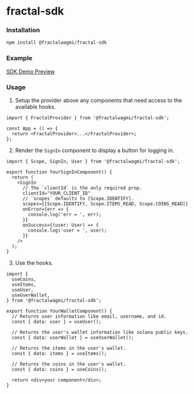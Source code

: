 # fractal-sdk

### Installation

```sh
npm install @fractalwagmi/fractal-sdk
```

### Example

[SDK Demo Preview](https://sdk-demo.fractalpreview.com/)

### Usage

1. Setup the provider above any components that need access to the available
   hooks.

```tsx
import { FractalProvider } from '@fractalwagmi/fractal-sdk';

const App = () => {
  return <FractalProvider>...</FractalProvider>;
};
```

2. Render the `SignIn` component to display a button for logging in.

```tsx
import { Scope, SignIn, User } from '@fractalwagmi/fractal-sdk';

export function YourSignInComponent() {
  return (
    <SignIn
      // The `clientId` is the only required prop.
      clientId="YOUR_CLIENT_ID"
      // `scopes` defaults to [Scope.IDENTIFY].
      scopes={[Scope.IDENTIFY, Scope.ITEMS_READ, Scope.COINS_READ]}
      onError={err => {
        console.log('err = ', err);
      }}
      onSuccess={(user: User) => {
        console.log('user = ', user);
      }}
    />
  );
}
```

3. Use the hooks.

```tsx
import {
  useCoins,
  useItems,
  useUser,
  useUserWallet,
} from '@fractalwagmi/fractal-sdk';

export function YourWalletComponent() {
  // Returns user information like email, username, and id.
  const { data: user } = useUser();

  // Returns the user's wallet information like solana public keys.
  const { data: userWallet } = useUserWallet();

  // Returns the items in the user's wallet.
  const { data: items } = useItems();

  // Returns the coins in the user's wallet.
  const { data: coins } = useCoins();

  return <div>your component</div>;
}
```
